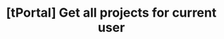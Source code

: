 ---
title: '[tPortal] Get all projects for current user'
excerpt: |-
  Get a list of all projects owned by the current user.
      
      This endpoint is specifically designed for web management interface and requires:
      - User authentication via access token
      
      Features:
      - Returns all active projects for the current user
      - Includes project details and associated treasury agent
api:
  file: openapi.json
  operationId: Projects-get_user_projects_web
hidden: false
---